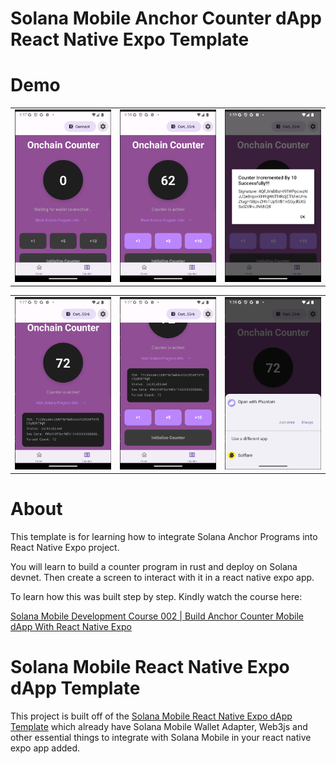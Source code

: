 # Solana Mobile Anchor Counter dApp React Native Expo Template

# Demo
<table>
  <tr>
    <td align="center">
      <img src="./images/v2/screenshot1.png" alt="Screenshot 1" width=300 />
    </td>
    <td align="center">
      <img src="./images/v2/screenshot2.png" alt="Screenshot 2" width=300 />
    </td>
    <td align="center">
      <img src="./images/v2/screenshot3.png" alt="Screenshot 3" width=300 />
    </td>
  </tr>
</table>
<table>
  <tr>
    <td align="center">
      <img src="./images/v2/screenshot4.png" alt="Screenshot 1" width=300 />
    </td>
    <td align="center">
      <img src="./images/v2/screenshot5.png" alt="Screenshot 2" width=300 />
    </td>
    <td align="center">
      <img src="./images/v2/screenshot6.png" alt="Screenshot 3" width=300 />
    </td>
  </tr>
</table>

# About 
This template is for learning how to integrate Solana Anchor Programs into React Native Expo project.

You will learn to build a counter program in rust and deploy on Solana devnet. Then create a screen to interact with it in a react native expo app.

To learn how this was built step by step. Kindly watch the course here:

[Solana Mobile Development Course 002 | Build Anchor Counter Mobile dApp With React Native Expo](https://www.youtube.com/watch?v=QZ0tMBqGlkE)

# Solana Mobile React Native Expo dApp Template
This project is built off of the [Solana Mobile React Native Expo dApp Template](https://github.com/dProgrammingUniversity/solana-mobile-react-native-expo-dapp-template) which already have Solana Mobile Wallet Adapter, Web3js and other essential things to integrate with Solana Mobile in your react native expo app added.